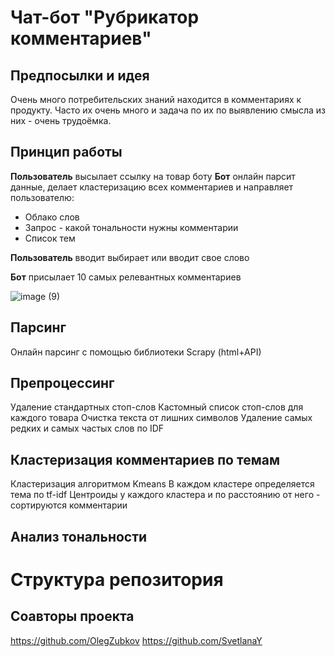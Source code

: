 # Чат-бот "Рубрикатор комментариев"

## Предпосылки и идея
Очень много потребительских знаний находится в комментариях к продукту. 
Часто их очень много и задача по их по выявлению смысла из них - очень трудоёмка.

## Принцип работы
**Пользователь** высылает ссылку на товар боту
**Бот** онлайн парсит данные, делает кластеризацию всех комментариев и направляет пользователю:
 - Облако слов
 - Запрос - какой тональности нужны комментарии
 - Список тем
 
**Пользователь** вводит выбирает или вводит свое слово

**Бот** присылает 10 самых релевантных комментариев

![image (9)](https://user-images.githubusercontent.com/79212361/119344336-3383d880-bca0-11eb-8aa1-d21f367f21fd.gif)

## Парсинг
Онлайн парсинг с помощью библиотеки Scrapy (html+API)

## Препроцессинг
Удаление стандартных стоп-слов
Кастомный список стоп-слов для каждого товара
Очистка текста от лишних символов
Удаление самых редких и самых частых слов по IDF

## Кластеризация комментариев по темам
Кластеризация алгоритмом Kmeans
В каждом кластере определяется тема по tf-idf
Центроиды у каждого кластера и по расстоянию от него - сортируются комментарии

## Анализ тональности


# Структура репозитория


## Соавторы проекта
https://github.com/OlegZubkov
https://github.com/SvetlanaY

